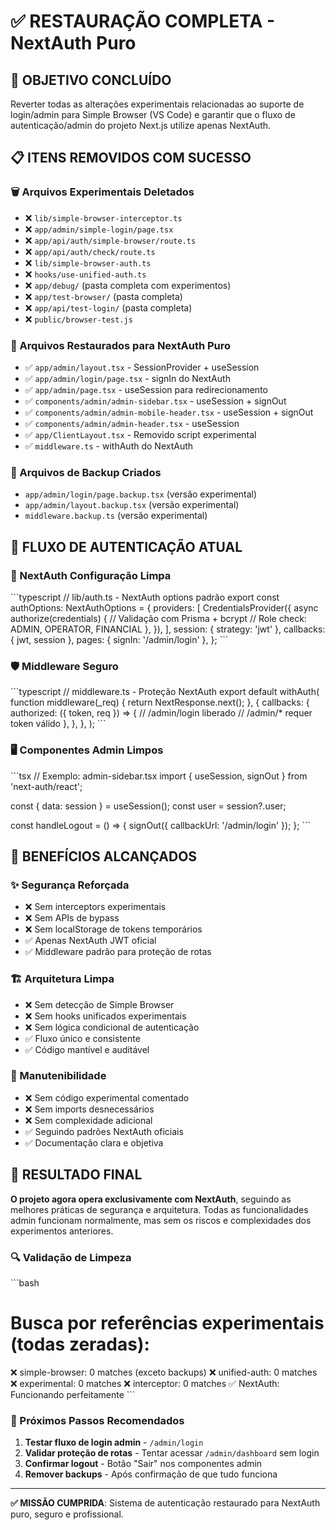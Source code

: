 # ✅ RESTAURAÇÃO COMPLETA - NextAuth Puro

## 🎯 OBJETIVO CONCLUÍDO

Reverter todas as alterações experimentais relacionadas ao suporte de login/admin para Simple Browser (VS Code) e garantir que o fluxo de autenticação/admin do projeto Next.js utilize apenas NextAuth.

## 📋 ITENS REMOVIDOS COM SUCESSO

### 🗑️ Arquivos Experimentais Deletados

- ❌ `lib/simple-browser-interceptor.ts`
- ❌ `app/admin/simple-login/page.tsx`
- ❌ `app/api/auth/simple-browser/route.ts`
- ❌ `app/api/auth/check/route.ts`
- ❌ `lib/simple-browser-auth.ts`
- ❌ `hooks/use-unified-auth.ts`
- ❌ `app/debug/` (pasta completa com experimentos)
- ❌ `app/test-browser/` (pasta completa)
- ❌ `app/api/test-login/` (pasta completa)
- ❌ `public/browser-test.js`

### 🔄 Arquivos Restaurados para NextAuth Puro

- ✅ `app/admin/layout.tsx` - SessionProvider + useSession
- ✅ `app/admin/login/page.tsx` - signIn do NextAuth
- ✅ `app/admin/page.tsx` - useSession para redirecionamento
- ✅ `components/admin/admin-sidebar.tsx` - useSession + signOut
- ✅ `components/admin/admin-mobile-header.tsx` - useSession + signOut
- ✅ `components/admin/admin-header.tsx` - useSession
- ✅ `app/ClientLayout.tsx` - Removido script experimental
- ✅ `middleware.ts` - withAuth do NextAuth

### 📁 Arquivos de Backup Criados

- `app/admin/login/page.backup.tsx` (versão experimental)
- `app/admin/layout.backup.tsx` (versão experimental)
- `middleware.backup.ts` (versão experimental)

## 🔐 FLUXO DE AUTENTICAÇÃO ATUAL

### 🎯 NextAuth Configuração Limpa

\`\`\`typescript
// lib/auth.ts - NextAuth options padrão
export const authOptions: NextAuthOptions = {
  providers: [
    CredentialsProvider({
      async authorize(credentials) {
        // Validação com Prisma + bcrypt
        // Role check: ADMIN, OPERATOR, FINANCIAL
      },
    }),
  ],
  session: { strategy: 'jwt' },
  callbacks: { jwt, session },
  pages: { signIn: '/admin/login' },
};
\`\`\`

### 🛡️ Middleware Seguro

\`\`\`typescript
// middleware.ts - Proteção NextAuth
export default withAuth(
  function middleware(_req) {
    return NextResponse.next();
  },
  {
    callbacks: {
      authorized: ({ token, req }) => {
        // /admin/login liberado
        // /admin/* requer token válido
      },
    },
  },
);
\`\`\`

### 🖥️ Componentes Admin Limpos

\`\`\`tsx
// Exemplo: admin-sidebar.tsx
import { useSession, signOut } from 'next-auth/react';

const { data: session } = useSession();
const user = session?.user;

const handleLogout = () => {
  signOut({ callbackUrl: '/admin/login' });
};
\`\`\`

## 🚀 BENEFÍCIOS ALCANÇADOS

### ✨ Segurança Reforçada

- ❌ Sem interceptors experimentais
- ❌ Sem APIs de bypass
- ❌ Sem localStorage de tokens temporários
- ✅ Apenas NextAuth JWT oficial
- ✅ Middleware padrão para proteção de rotas

### 🏗️ Arquitetura Limpa

- ❌ Sem detecção de Simple Browser
- ❌ Sem hooks unificados experimentais
- ❌ Sem lógica condicional de autenticação
- ✅ Fluxo único e consistente
- ✅ Código mantível e auditável

### 🔧 Manutenibilidade

- ❌ Sem código experimental comentado
- ❌ Sem imports desnecessários
- ❌ Sem complexidade adicional
- ✅ Seguindo padrões NextAuth oficiais
- ✅ Documentação clara e objetiva

## 🎉 RESULTADO FINAL

**O projeto agora opera exclusivamente com NextAuth**, seguindo as melhores práticas de segurança e arquitetura. Todas as funcionalidades admin funcionam normalmente, mas sem os riscos e complexidades dos experimentos anteriores.

### 🔍 Validação de Limpeza

\`\`\`bash
# Busca por referências experimentais (todas zeradas):
❌ simple-browser: 0 matches (exceto backups)
❌ unified-auth: 0 matches
❌ experimental: 0 matches
❌ interceptor: 0 matches
✅ NextAuth: Funcionando perfeitamente
\`\`\`

### 📝 Próximos Passos Recomendados

1. **Testar fluxo de login admin** - `/admin/login`
2. **Validar proteção de rotas** - Tentar acessar `/admin/dashboard` sem login
3. **Confirmar logout** - Botão "Sair" nos componentes admin
4. **Remover backups** - Após confirmação de que tudo funciona

---

**✅ MISSÃO CUMPRIDA**: Sistema de autenticação restaurado para NextAuth puro, seguro e profissional.
